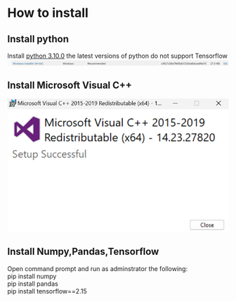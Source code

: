 # How to install
## Install python
Install [python 3.10.0](https://www.python.org/downloads/release/python-3100/) the latest versions of python do not support Tensorflow
![](https://github.com/hasanrahman2503/Tennis-Vis/blob/1d6b8093bbbaa1c73738019c18cc408317538ed2/Screenshot%202025-02-06%20170323.png)
## Install Microsoft Visual C++
![](https://github.com/hasanrahman2503/Tennis-Vis/blob/5590be7dcf5b9cdcaaecdd43d3fdd25ceefffca7/MicrosoftVisualC%2B%2B)
## Install Numpy,Pandas,Tensorflow
Open command prompt and run as adminstrator the following: \
pip install numpy  \
pip install pandas  \
pip install tensorflow==2.15
